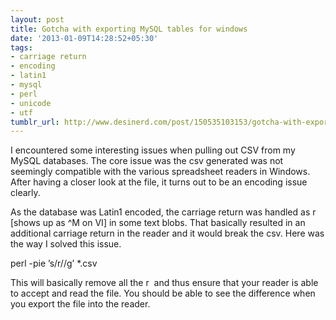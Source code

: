```yaml
---
layout: post
title: Gotcha with exporting MySQL tables for windows
date: '2013-01-09T14:28:52+05:30'
tags:
- carriage return
- encoding
- latin1
- mysql
- perl
- unicode
- utf
tumblr_url: http://www.desinerd.com/post/150535103153/gotcha-with-exporting-mysql-tables-for-windows
---
```

I encountered some interesting issues when pulling out CSV from my MySQL databases. The core issue was the csv generated was not seemingly compatible with the various spreadsheet readers in Windows. After having a closer look at the file, it turns out to be an encoding issue clearly.

As the database was Latin1 encoded, the carriage return was handled as r [shows up as ^M on VI] in some text blobs. That basically resulted in an additional carriage return in the reader and it would break the csv. Here was the way I solved this issue.

perl -pie ’s/r//g’ *.csv

This will basically remove all the r  and thus ensure that your reader is able to accept and read the file. You should be able to see the difference when you export the file into the reader.
